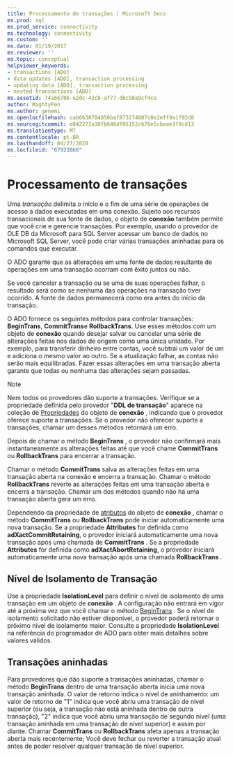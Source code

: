 ```yaml
---
title: Processamento de transações | Microsoft Docs
ms.prod: sql
ms.prod_service: connectivity
ms.technology: connectivity
ms.custom: ''
ms.date: 01/19/2017
ms.reviewer: ''
ms.topic: conceptual
helpviewer_keywords:
- transactions [ADO]
- data updates [ADO], transaction processing
- updating data [ADO], transaction processing
- nested transactions [ADO]
ms.assetid: 74ab6706-e2dc-42cb-af77-dbc58a9cf4ce
author: MightyPen
ms.author: genemi
ms.openlocfilehash: cab6638704856baf873274807c0e2eff9a1f92d8
ms.sourcegitcommit: e042272a38fb646df05152c676e5cbeae3f9cd13
ms.translationtype: MT
ms.contentlocale: pt-BR
ms.lasthandoff: 04/27/2020
ms.locfileid: "67923868"
---
```

# <a name="transaction-processing"></a>Processamento de transações
Uma *transação* delimita o início e o fim de uma série de operações de acesso a dados executadas em uma conexão. Sujeito aos recursos transacionais de sua fonte de dados, o objeto de **conexão** também permite que você crie e gerencie transações. Por exemplo, usando o provedor de OLE DB da Microsoft para SQL Server acessar um banco de dados no Microsoft SQL Server, você pode criar várias transações aninhadas para os comandos que executar.  
  
 O ADO garante que as alterações em uma fonte de dados resultante de operações em uma transação ocorram com êxito juntos ou não.  
  
 Se você cancelar a transação ou se uma de suas operações falhar, o resultado será como se nenhuma das operações na transação tiver ocorrido. A fonte de dados permanecerá como era antes do início da transação.  
  
 O ADO fornece os seguintes métodos para controlar transações: **BeginTrans**, **CommitTrans**e **RollbackTrans**. Use esses métodos com um objeto de **conexão** quando desejar salvar ou cancelar uma série de alterações feitas nos dados de origem como uma única unidade. Por exemplo, para transferir dinheiro entre contas, você subtrai um valor de um e adiciona o mesmo valor ao outro. Se a atualização falhar, as contas não serão mais equilibradas. Fazer essas alterações em uma transação aberta garante que todas ou nenhuma das alterações sejam passadas.  
  
> [!NOTE]
>  Nem todos os provedores dão suporte a transações. Verifique se a propriedade definida pelo provedor "**DDL de transação**" aparece na coleção de [Propriedades](../../../ado/reference/ado-api/properties-collection-ado.md) do objeto de **conexão** , indicando que o provedor oferece suporte a transações. Se o provedor não oferecer suporte a transações, chamar um desses métodos retornará um erro.  
  
 Depois de chamar o método **BeginTrans** , o provedor não confirmará mais instantaneamente as alterações feitas até que você chame **CommitTrans** ou **RollbackTrans** para encerrar a transação.  
  
 Chamar o método **CommitTrans** salva as alterações feitas em uma transação aberta na conexão e encerra a transação. Chamar o método **RollbackTrans** reverte as alterações feitas em uma transação aberta e encerra a transação. Chamar um dos métodos quando não há uma transação aberta gera um erro.  
  
 Dependendo da propriedade de [atributos](../../../ado/reference/ado-api/attributes-property-ado.md) do objeto de **conexão** , chamar o método **CommitTrans** ou **RollbackTrans** pode iniciar automaticamente uma nova transação. Se a propriedade **Attributes** for definida como **adXactCommitRetaining**, o provedor iniciará automaticamente uma nova transação após uma chamada de **CommitTrans** . Se a propriedade **Attributes** for definida como **adXactAbortRetaining**, o provedor iniciará automaticamente uma nova transação após uma chamada **RollbackTrans** .  
  
## <a name="transaction-isolation-level"></a>Nível de Isolamento de Transação  
 Use a propriedade **IsolationLevel** para definir o nível de isolamento de uma transação em um objeto de **conexão** . A configuração não entrará em vigor até a próxima vez que você chamar o método [BeginTrans](../../../ado/reference/ado-api/begintrans-committrans-and-rollbacktrans-methods-ado.md) . Se o nível de isolamento solicitado não estiver disponível, o provedor poderá retornar o próximo nível de isolamento maior. Consulte a propriedade **IsolationLevel** na referência do programador de ADO para obter mais detalhes sobre valores válidos.  
  
## <a name="nested-transactions"></a>Transações aninhadas  
 Para provedores que dão suporte a transações aninhadas, chamar o método **BeginTrans** dentro de uma transação aberta inicia uma nova transação aninhada. O valor de retorno indica o nível de aninhamento: um valor de retorno de "1" indica que você abriu uma transação de nível superior (ou seja, a transação não está aninhada dentro de outra transação), "2" indica que você abriu uma transação de segundo nível (uma transação aninhada em uma transação de nível superior) e assim por diante. Chamar **CommitTrans** ou **RollbackTrans** afeta apenas a transação aberta mais recentemente; Você deve fechar ou reverter a transação atual antes de poder resolver qualquer transação de nível superior.
